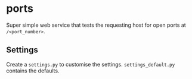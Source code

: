# ports

Super simple web service that tests the requesting host for open ports at `/<port_number>`.


## Settings

Create a `settings.py` to customise the settings. `settings_default.py` contains the defaults.
